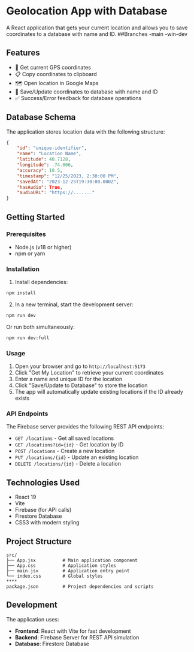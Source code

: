 # Geolocation App with Database

A React application that gets your current location and allows you to save coordinates to a database with name and ID.
##Branches
-main
-win-dev

## Features

-   📍 Get current GPS coordinates
-   📋 Copy coordinates to clipboard
-   🗺️ Open location in Google Maps
-   💾 Save/Update coordinates to database with name and ID
-   ✅ Success/Error feedback for database operations

## Database Schema

The application stores location data with the following structure:

```json
{
    "id": "unique-identifier",
    "name": "Location Name",
    "latitude": 40.7128,
    "longitude": -74.006,
    "accuracy": 10.5,
    "timestamp": "12/25/2023, 2:30:00 PM",
    "savedAt": "2023-12-25T19:30:00.000Z",
    "hasAudio": True,
    "audioURL": "https://......."
}
```

## Getting Started

### Prerequisites

-   Node.js (v18 or higher)
-   npm or yarn

### Installation

1. Install dependencies:

```bash
npm install
```

2. In a new terminal, start the development server:

```bash
npm run dev
```

Or run both simultaneously:

```bash
npm run dev:full
```

### Usage

1. Open your browser and go to `http://localhost:5173`
2. Click "Get My Location" to retrieve your current coordinates
3. Enter a name and unique ID for the location
4. Click "Save/Update to Database" to store the location
5. The app will automatically update existing locations if the ID already exists

### API Endpoints

The Firebase server provides the following REST API endpoints:

-   `GET /locations` - Get all saved locations
-   `GET /locations?id={id}` - Get location by ID
-   `POST /locations` - Create a new location
-   `PUT /locations/{id}` - Update an existing location
-   `DELETE /locations/{id}` - Delete a location

## Technologies Used

-   React 19
-   Vite
-   Firebase (for API calls)
-   Firestore Database
-   CSS3 with modern styling

## Project Structure

```
src/
├── App.jsx          # Main application component
├── App.css          # Application styles
├── main.jsx         # Application entry point
└── index.css        # Global styles
****
package.json         # Project dependencies and scripts
```

## Development

The application uses:

-   **Frontend**: React with Vite for fast development
-   **Backend**: Firebase Server for REST API simulation
-   **Database**: Firestore Database


